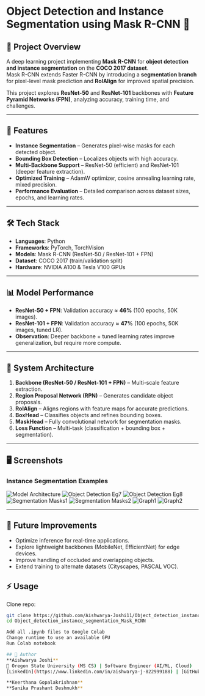 # Object Detection and Instance Segmentation using Mask R-CNN 🎯  

## 📌 Project Overview  
A deep learning project implementing **Mask R-CNN** for **object detection and instance segmentation** on the **COCO 2017 dataset**.  
Mask R-CNN extends Faster R-CNN by introducing a **segmentation branch** for pixel-level mask prediction and **RoIAlign** for improved spatial precision.  

This project explores **ResNet-50** and **ResNet-101** backbones with **Feature Pyramid Networks (FPN)**, analyzing accuracy, training time, and challenges.  

---

## 🚀 Features  
- **Instance Segmentation** – Generates pixel-wise masks for each detected object.  
- **Bounding Box Detection** – Localizes objects with high accuracy.  
- **Multi-Backbone Support** – ResNet-50 (efficient) and ResNet-101 (deeper feature extraction).  
- **Optimized Training** – AdamW optimizer, cosine annealing learning rate, mixed precision.  
- **Performance Evaluation** – Detailed comparison across dataset sizes, epochs, and learning rates.  

---

## 🛠️ Tech Stack  
- **Languages**: Python  
- **Frameworks**: PyTorch, TorchVision  
- **Models**: Mask R-CNN (ResNet-50 / ResNet-101 + FPN)  
- **Dataset**: COCO 2017 (train/validation split)  
- **Hardware**: NVIDIA A100 & Tesla V100 GPUs  

---

## 📊 Model Performance  
- **ResNet-50 + FPN**: Validation accuracy ≈ **46%** (100 epochs, 50K images).  
- **ResNet-101 + FPN**: Validation accuracy ≈ **47%** (100 epochs, 50K images, tuned LR).  
- **Observation**: Deeper backbone + tuned learning rates improve generalization, but require more compute.  

---

## 📂 System Architecture  
1. **Backbone (ResNet-50 / ResNet-101 + FPN)** – Multi-scale feature extraction.  
2. **Region Proposal Network (RPN)** – Generates candidate object proposals.  
3. **RoIAlign** – Aligns regions with feature maps for accurate predictions.  
4. **BoxHead** – Classifies objects and refines bounding boxes.  
5. **MaskHead** – Fully convolutional network for segmentation masks.  
6. **Loss Function** – Multi-task (classification + bounding box + segmentation).  

---

## 🖥️ Screenshots  
### Instance Segmentation Examples
![Model Architecture](./images/modelarvchitecture.png)
![Object Detection Eg7](./images/od8.jpeg)
![Object Detection Eg8](./images/od9.jpeg)
![Segmentation Masks1](./images/merge1.jpg)
![Segmentation Masks2](./images/merge2.jpg)
![Graph1](./images/loss_accuracy.jpeg)
![Graph2](./images/loss_accuracy_2.jpeg)



---

## 🔮 Future Improvements
- Optimize inference for real-time applications.  
- Explore lightweight backbones (MobileNet, EfficientNet) for edge devices.  
- Improve handling of occluded and overlapping objects. 
- Extend training to alternate datasets (Cityscapes, PASCAL VOC). 

## ⚡ Usage  
Clone repo:  
```bash
git clone https://github.com/Aishwarya-Joshi11/Object_detection_instance_segmentation_Mask_RCNN.git
cd Object_detection_instance_segmentation_Mask_RCNN

Add all .ipynb files to Google Colab
Change runtime to use an available GPU
Run Colab notebook

## 👤 Author
**Aishwarya Joshi**  
📍 Oregon State University (MS CS) | Software Engineer (AI/ML, Cloud)  
[LinkedIn](https://www.linkedin.com/in/aishwarya-j-822999188) | [GitHub](https://github.com/Aishwarya-Joshi11)

**Keerthana Gopalakrishnan**
**Sanika Prashant Deshmukh**

